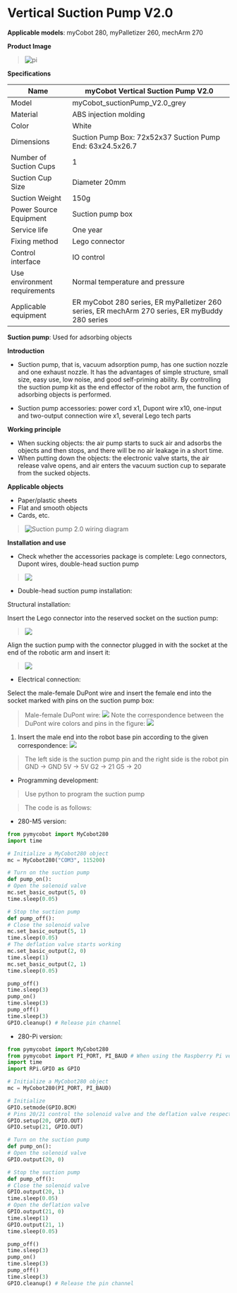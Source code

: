 # Vertical Suction Pump V2.0

**Applicable models**: myCobot 280, myPalletizer 260, mechArm 270

**Product Image**

> ![pi](../../resource\4-SupportAndService\Accessories\pump/P1.png)

**Specifications**

| Name | myCobot Vertical Suction Pump V2.0 |
| ------------ | ------------------------------------------------------------------------------------------ |
| Model | myCobot_suctionPump_V2.0_grey |
| Material | ABS injection molding |
| Color | White |
| Dimensions | Suction Pump Box: 72x52x37 Suction Pump End: 63x24.5x26.7 |
| Number of Suction Cups | 1 |
| Suction Cup Size | Diameter 20mm |
| Suction Weight | 150g |
| Power Source Equipment | Suction pump box |
| Service life | One year |
| Fixing method | Lego connector |
| Control interface | IO control |
| Use environment requirements | Normal temperature and pressure |
| Applicable equipment | ER myCobot 280 series, ER myPalletizer 260 series, ER mechArm 270 series, ER myBuddy 280 series |

**Suction pump**: Used for adsorbing objects

**Introduction**

- Suction pump, that is, vacuum adsorption pump, has one suction nozzle and one exhaust nozzle. It has the advantages of simple structure, small size, easy use, low noise, and good self-priming ability. By controlling the suction pump kit as the end effector of the robot arm, the function of adsorbing objects is performed.

- Suction pump accessories: power cord x1, Dupont wire x10, one-input and two-output connection wire x1, several Lego tech parts

**Working principle**

- When sucking objects: the air pump starts to suck air and adsorbs the objects and then stops, and there will be no air leakage in a short time.
- When putting down the objects: the electronic valve starts, the air release valve opens, and air enters the vacuum suction cup to separate from the sucked objects.

**Applicable objects**

- Paper/plastic sheets
- Flat and smooth objects
- Cards, etc.

> ![Suction pump 2.0 wiring diagram](../../resource\4-SupportAndService\Accessories\pump/P2.jpg)

**Installation and use**

- Check whether the accessories package is complete: Lego connectors, Dupont wires, double-head suction pump
> ![](../../resource\4-SupportAndService\Accessories\pump/P2.jpg)

- Double-head suction pump installation:

Structural installation:

Insert the Lego connector into the reserved socket on the suction pump:

> ![](../../resource\4-SupportAndService\Accessories\pump/P3.jpg)

Align the suction pump with the connector plugged in with the socket at the end of the robotic arm and insert it:

> ![](../../resource\4-SupportAndService\Accessories\pump/P4.jpg)

- Electrical connection:

Select the male-female DuPont wire and insert the female end into the socket marked with pins on the suction pump box:

> Male-female DuPont wire:
> ![](../../resource\4-SupportAndService\Accessories\pump/P5.jpg)
> Note the correspondence between the DuPont wire colors and pins in the figure:
> ![](../../resource\4-SupportAndService\Accessories\pump/P4.jpg)

1. Insert the male end into the robot base pin according to the given correspondence:
![](../../resource\4-SupportAndService\Accessories\pump/P7.jpg)

> The left side is the suction pump pin and the right side is the robot pin
> GND -> GND
> 5V -> 5V
> G2 -> 21
> G5 -> 20

- Programming development:
> Use python to program the suction pump

> The code is as follows:

- 280-M5 version:

```python
from pymycobot import MyCobot280
import time

# Initialize a MyCobot280 object
mc = MyCobot280("COM3", 115200)

# Turn on the suction pump
def pump_on():
# Open the solenoid valve
mc.set_basic_output(5, 0)
time.sleep(0.05)

# Stop the suction pump
def pump_off():
# Close the solenoid valve
mc.set_basic_output(5, 1)
time.sleep(0.05)
# The deflation valve starts working
mc.set_basic_output(2, 0)
time.sleep(1)
mc.set_basic_output(2, 1)
time.sleep(0.05)

pump_off()
time.sleep(3)
pump_on()
time.sleep(3)
pump_off()
time.sleep(3)
GPIO.cleanup() # Release pin channel
```

- 280-Pi version:

```python
from pymycobot import MyCobot280
from pymycobot import PI_PORT, PI_BAUD # When using the Raspberry Pi version of mycobot, you can reference these two variables to initialize MyCobot280
import time
import RPi.GPIO as GPIO

# Initialize a MyCobot280 object
mc = MyCobot280(PI_PORT, PI_BAUD)

# Initialize
GPIO.setmode(GPIO.BCM)
# Pins 20/21 control the solenoid valve and the deflation valve respectively
GPIO.setup(20, GPIO.OUT)
GPIO.setup(21, GPIO.OUT)

# Turn on the suction pump
def pump_on():
# Open the solenoid valve
GPIO.output(20, 0)

# Stop the suction pump
def pump_off():
# Close the solenoid valve
GPIO.output(20, 1)
time.sleep(0.05)
# Open the deflation valve
GPIO.output(21, 0)
time.sleep(1)
GPIO.output(21, 1)
time.sleep(0.05)

pump_off()
time.sleep(3)
pump_on()
time.sleep(3)
pump_off()
time.sleep(3)
GPIO.cleanup() # Release the pin channel
```